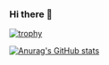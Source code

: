 ### Hi there 👋

[![trophy](https://github-profile-trophy.vercel.app/?username=duny-explorer)](https://github.com/ryo-ma/github-profile-trophy)

[![Anurag's GitHub stats](https://github-readme-stats.vercel.app/api?username=duny-explorer&show_icons=true&theme=merko)
](https://github.com/anuraghazra/github-readme-stats)
<!--
**duny-explorer/duny-explorer** is a ✨ _special_ ✨ repository because its `README.md` (this file) appears on your GitHub profile.

Here are some ideas to get you started:

- 🔭 I’m currently working on ...
- 🌱 I’m currently learning ...
- 👯 I’m looking to collaborate on ...
- 🤔 I’m looking for help with ...
- 💬 Ask me about ...
- 📫 How to reach me: ...
- 😄 Pronouns: ...
- ⚡ Fun fact: ...
-->
